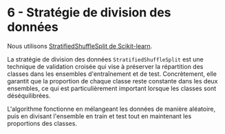 # 6 - Stratégie de division des données

Nous utilisons [StratifiedShuffleSplit de Scikit-learn](https://scikit-learn.org/stable/modules/generated/sklearn.model_selection.StratifiedShuffleSplit.html).

La stratégie de division des données `StratifiedShuffleSplit` est une technique de validation croisée qui vise à préserver la répartition des classes dans les ensembles d'entraînement et de test. Concrètement, elle garantit que la proportion de chaque classe reste constante dans les deux ensembles, ce qui est particulièrement important lorsque les classes sont déséquilibrées.

L'algorithme fonctionne en mélangeant les données de manière aléatoire, puis en divisant l'ensemble en train et test tout en maintenant les proportions des classes.
